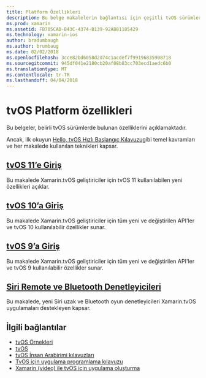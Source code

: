 ```yaml
---
title: Platform Özellikleri
description: Bu belge makalelerin bağlantısı için çeşitli tvOS sürümlerinde bulunan özellikleri açıklayan.
ms.prod: xamarin
ms.assetid: FB705CAD-B43C-4374-B139-92AB81185429
ms.technology: xamarin-ios
author: bradumbaugh
ms.author: brumbaug
ms.date: 02/02/2018
ms.openlocfilehash: 3cce82bd6058d2d74c1acdef7f99196835908718
ms.sourcegitcommit: 945df041e2180cb20af08b83cc703ecd1aedc6b0
ms.translationtype: MT
ms.contentlocale: tr-TR
ms.lasthandoff: 04/04/2018
---
```

# <a name="tvos-platform-features"></a>tvOS Platform özellikleri

Bu belgeler, belirli tvOS sürümlerde bulunan özelliklerini açıklamaktadır.

Ancak, ilk okuyun [Hello, tvOS Hızlı Başlangıç Kılavuzu](~/ios/tvos/get-started/hello-tvos.md)gibi temel kavramları ve her makalede kullanılan teknikleri kapsar.

## <a name="introduction-to-tvos-11iostvosplatformintroduction-to-tvos11md"></a>[tvOS 11’e Giriş](~/ios/tvos/platform/introduction-to-tvos11.md)

Bu makalede Xamarin.tvOS geliştiriciler için tvOS 11 kullanılabilen yeni özellikleri açıklar.

## <a name="introduction-to-tvos-10iostvosplatformintroduction-to-tvos10indexmd"></a>[tvOS 10’a Giriş](~/ios/tvos/platform/introduction-to-tvos10/index.md)

Bu makalede Xamarin.tvOS geliştiriciler için tüm yeni ve değiştirilen API'ler ve tvOS 10 kullanılabilir özellikler sunar.

## <a name="introduction-to-tvos-9iostvosplatformtvos9md"></a>[tvOS 9’a Giriş](~/ios/tvos/platform/tvos9.md)

Bu makalede Xamarin.tvOS geliştiriciler için tüm yeni ve değiştirilen API'ler ve tvOS 9 kullanılabilir özellikler sunar.

## <a name="siri-remote-and-bluetooth-controllersiostvosplatformremote-bluetoothmd"></a>[Siri Remote ve Bluetooth Denetleyicileri](~/ios/tvos/platform/remote-bluetooth.md)

Bu makalede, yeni Siri uzak ve Bluetooth oyun denetleyicileri Xamarin.tvOS uygulamaları destekleyen kapsar.



## <a name="related-links"></a>İlgili bağlantılar

- [tvOS Örnekleri](https://developer.xamarin.com/samples/tvos/all/)
- [tvOS](https://developer.apple.com/tvos/)
- [tvOS İnsan Arabirimi kılavuzları](https://developer.apple.com/tvos/human-interface-guidelines/)
- [TvOS için uygulama programlama kılavuzu](https://developer.apple.com/library/prerelease/tvos/documentation/General/Conceptual/AppleTV_PG/)
- [Xamarin (video) ile tvOS için uygulama oluşturma](https://university.xamarin.com/lightninglectures/tvos-with-xamarin)
